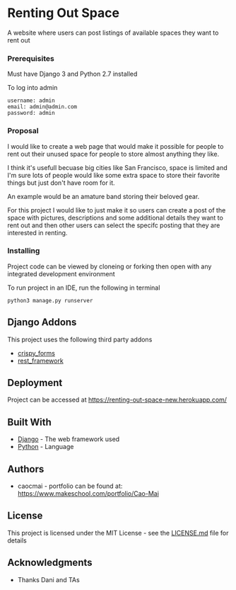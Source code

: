 # Renting Out Space

A website where users can post listings of available spaces they want to rent out

### Prerequisites

Must have Django 3 and Python 2.7 installed

To log into admin 

```
username: admin
email: admin@admin.com
password: admin
```

### Proposal
I would like to create a web page that would make it possible for people to rent out their unused space for people to store almost anything they like.

I think it's usefull becuase big cities like San Francisco, space is limited and I'm sure lots of people would like some extra space to store their favorite things but just don't have room for it.

An example would be an amature band storing their beloved gear.

For this project I would like to just make it so users can create a post of the space with pictures, descriptions and some additional details they want to rent out and then other users can select the specifc posting that they are interested in renting.

### Installing

Project code can be viewed by cloneing or forking then open with any integrated development environment

To run project in an IDE, run the following in terminal
```
python3 manage.py runserver
```
## Django Addons
This project uses the following third party addons
* [crispy_forms](https://django-crispy-forms.readthedocs.io/en/latest/)
* [rest_framework](https://www.django-rest-framework.org/) 


## Deployment

Project can be accessed at https://renting-out-space-new.herokuapp.com/


## Built With

* [Django](https://www.djangoproject.com/) - The web framework used
* [Python](https://www.python.org/) - Language


## Authors

* caocmai - portfolio can be found at:
https://www.makeschool.com/portfolio/Cao-Mai

## License

This project is licensed under the MIT License - see the [LICENSE.md](LICENSE.md) file for details

## Acknowledgments

* Thanks Dani and TAs
